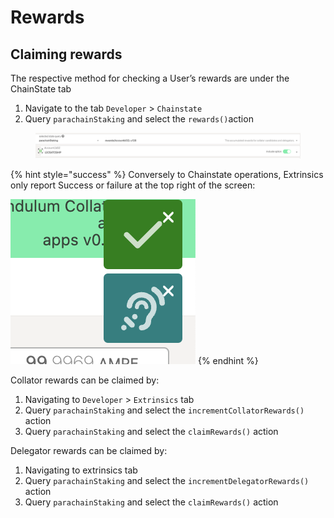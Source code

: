 # Rewards

## Claiming rewards

The respective method for checking a User’s rewards are under the ChainState tab

1. Navigate to the tab `Developer` > `Chainstate`
2. Query `parachainStaking` and select the `rewards()`action

<figure><img src="../../.gitbook/assets/Screenshot_2022-11-16_at_15.51.34.png" alt=""><figcaption></figcaption></figure>

{% hint style="success" %}
Conversely to Chainstate operations, Extrinsics only report Success or failure at the top right of the screen:&#x20;

<img src="../../.gitbook/assets/Screenshot_2022-11-17_at_12.00.09.png" alt="" data-size="original">
{% endhint %}

Collator rewards can be claimed by:

1. Navigating to `Developer` > `Extrinsics` tab
2. Query `parachainStaking` and select the `incrementCollatorRewards()` action
3. Query `parachainStaking` and select the `claimRewards()` action

Delegator rewards can be claimed by:

1. Navigating to extrinsics tab
2. Query `parachainStaking` and select the `incrementDelegatorRewards()` action
3. Query `parachainStaking` and select the `claimRewards()` action
